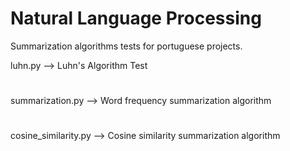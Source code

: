 # Natural Language Processing 
Summarization algorithms tests for portuguese projects.

luhn.py --> Luhn's Algorithm Test
#
summarization.py --> Word frequency summarization algorithm
#
cosine_similarity.py --> Cosine similarity summarization algorithm
